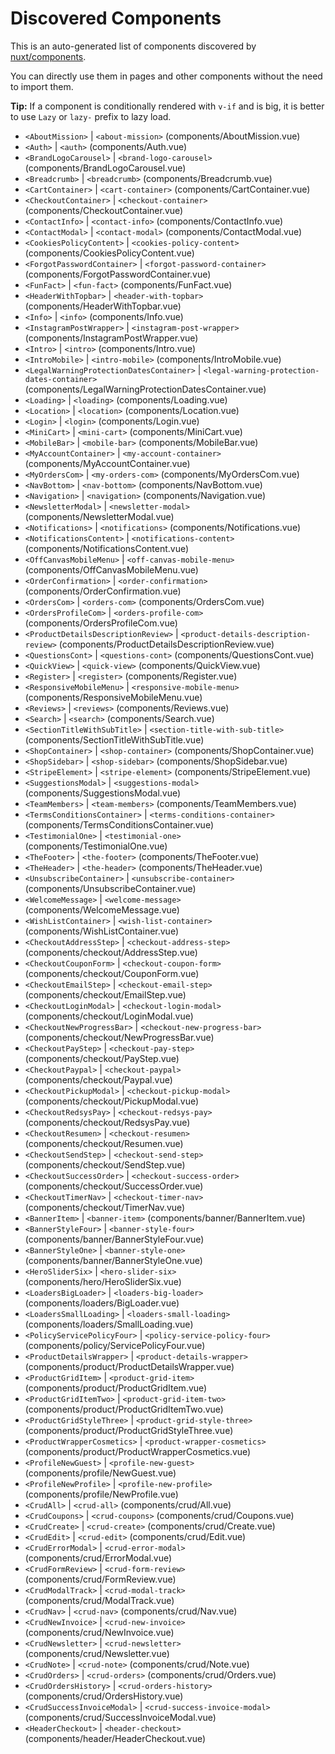 # Discovered Components

This is an auto-generated list of components discovered by [nuxt/components](https://github.com/nuxt/components).

You can directly use them in pages and other components without the need to import them.

**Tip:** If a component is conditionally rendered with `v-if` and is big, it is better to use `Lazy` or `lazy-` prefix to lazy load.

- `<AboutMission>` | `<about-mission>` (components/AboutMission.vue)
- `<Auth>` | `<auth>` (components/Auth.vue)
- `<BrandLogoCarousel>` | `<brand-logo-carousel>` (components/BrandLogoCarousel.vue)
- `<Breadcrumb>` | `<breadcrumb>` (components/Breadcrumb.vue)
- `<CartContainer>` | `<cart-container>` (components/CartContainer.vue)
- `<CheckoutContainer>` | `<checkout-container>` (components/CheckoutContainer.vue)
- `<ContactInfo>` | `<contact-info>` (components/ContactInfo.vue)
- `<ContactModal>` | `<contact-modal>` (components/ContactModal.vue)
- `<CookiesPolicyContent>` | `<cookies-policy-content>` (components/CookiesPolicyContent.vue)
- `<ForgotPasswordContainer>` | `<forgot-password-container>` (components/ForgotPasswordContainer.vue)
- `<FunFact>` | `<fun-fact>` (components/FunFact.vue)
- `<HeaderWithTopbar>` | `<header-with-topbar>` (components/HeaderWithTopbar.vue)
- `<Info>` | `<info>` (components/Info.vue)
- `<InstagramPostWrapper>` | `<instagram-post-wrapper>` (components/InstagramPostWrapper.vue)
- `<Intro>` | `<intro>` (components/Intro.vue)
- `<IntroMobile>` | `<intro-mobile>` (components/IntroMobile.vue)
- `<LegalWarningProtectionDatesContainer>` | `<legal-warning-protection-dates-container>` (components/LegalWarningProtectionDatesContainer.vue)
- `<Loading>` | `<loading>` (components/Loading.vue)
- `<Location>` | `<location>` (components/Location.vue)
- `<Login>` | `<login>` (components/Login.vue)
- `<MiniCart>` | `<mini-cart>` (components/MiniCart.vue)
- `<MobileBar>` | `<mobile-bar>` (components/MobileBar.vue)
- `<MyAccountContainer>` | `<my-account-container>` (components/MyAccountContainer.vue)
- `<MyOrdersCom>` | `<my-orders-com>` (components/MyOrdersCom.vue)
- `<NavBottom>` | `<nav-bottom>` (components/NavBottom.vue)
- `<Navigation>` | `<navigation>` (components/Navigation.vue)
- `<NewsletterModal>` | `<newsletter-modal>` (components/NewsletterModal.vue)
- `<Notifications>` | `<notifications>` (components/Notifications.vue)
- `<NotificationsContent>` | `<notifications-content>` (components/NotificationsContent.vue)
- `<OffCanvasMobileMenu>` | `<off-canvas-mobile-menu>` (components/OffCanvasMobileMenu.vue)
- `<OrderConfirmation>` | `<order-confirmation>` (components/OrderConfirmation.vue)
- `<OrdersCom>` | `<orders-com>` (components/OrdersCom.vue)
- `<OrdersProfileCom>` | `<orders-profile-com>` (components/OrdersProfileCom.vue)
- `<ProductDetailsDescriptionReview>` | `<product-details-description-review>` (components/ProductDetailsDescriptionReview.vue)
- `<QuestionsCont>` | `<questions-cont>` (components/QuestionsCont.vue)
- `<QuickView>` | `<quick-view>` (components/QuickView.vue)
- `<Register>` | `<register>` (components/Register.vue)
- `<ResponsiveMobileMenu>` | `<responsive-mobile-menu>` (components/ResponsiveMobileMenu.vue)
- `<Reviews>` | `<reviews>` (components/Reviews.vue)
- `<Search>` | `<search>` (components/Search.vue)
- `<SectionTitleWithSubTitle>` | `<section-title-with-sub-title>` (components/SectionTitleWithSubTitle.vue)
- `<ShopContainer>` | `<shop-container>` (components/ShopContainer.vue)
- `<ShopSidebar>` | `<shop-sidebar>` (components/ShopSidebar.vue)
- `<StripeElement>` | `<stripe-element>` (components/StripeElement.vue)
- `<SuggestionsModal>` | `<suggestions-modal>` (components/SuggestionsModal.vue)
- `<TeamMembers>` | `<team-members>` (components/TeamMembers.vue)
- `<TermsConditionsContainer>` | `<terms-conditions-container>` (components/TermsConditionsContainer.vue)
- `<TestimonialOne>` | `<testimonial-one>` (components/TestimonialOne.vue)
- `<TheFooter>` | `<the-footer>` (components/TheFooter.vue)
- `<TheHeader>` | `<the-header>` (components/TheHeader.vue)
- `<UnsubscribeContainer>` | `<unsubscribe-container>` (components/UnsubscribeContainer.vue)
- `<WelcomeMessage>` | `<welcome-message>` (components/WelcomeMessage.vue)
- `<WishListContainer>` | `<wish-list-container>` (components/WishListContainer.vue)
- `<CheckoutAddressStep>` | `<checkout-address-step>` (components/checkout/AddressStep.vue)
- `<CheckoutCouponForm>` | `<checkout-coupon-form>` (components/checkout/CouponForm.vue)
- `<CheckoutEmailStep>` | `<checkout-email-step>` (components/checkout/EmailStep.vue)
- `<CheckoutLoginModal>` | `<checkout-login-modal>` (components/checkout/LoginModal.vue)
- `<CheckoutNewProgressBar>` | `<checkout-new-progress-bar>` (components/checkout/NewProgressBar.vue)
- `<CheckoutPayStep>` | `<checkout-pay-step>` (components/checkout/PayStep.vue)
- `<CheckoutPaypal>` | `<checkout-paypal>` (components/checkout/Paypal.vue)
- `<CheckoutPickupModal>` | `<checkout-pickup-modal>` (components/checkout/PickupModal.vue)
- `<CheckoutRedsysPay>` | `<checkout-redsys-pay>` (components/checkout/RedsysPay.vue)
- `<CheckoutResumen>` | `<checkout-resumen>` (components/checkout/Resumen.vue)
- `<CheckoutSendStep>` | `<checkout-send-step>` (components/checkout/SendStep.vue)
- `<CheckoutSuccessOrder>` | `<checkout-success-order>` (components/checkout/SuccessOrder.vue)
- `<CheckoutTimerNav>` | `<checkout-timer-nav>` (components/checkout/TimerNav.vue)
- `<BannerItem>` | `<banner-item>` (components/banner/BannerItem.vue)
- `<BannerStyleFour>` | `<banner-style-four>` (components/banner/BannerStyleFour.vue)
- `<BannerStyleOne>` | `<banner-style-one>` (components/banner/BannerStyleOne.vue)
- `<HeroSliderSix>` | `<hero-slider-six>` (components/hero/HeroSliderSix.vue)
- `<LoadersBigLoader>` | `<loaders-big-loader>` (components/loaders/BigLoader.vue)
- `<LoadersSmallLoading>` | `<loaders-small-loading>` (components/loaders/SmallLoading.vue)
- `<PolicyServicePolicyFour>` | `<policy-service-policy-four>` (components/policy/ServicePolicyFour.vue)
- `<ProductDetailsWrapper>` | `<product-details-wrapper>` (components/product/ProductDetailsWrapper.vue)
- `<ProductGridItem>` | `<product-grid-item>` (components/product/ProductGridItem.vue)
- `<ProductGridItemTwo>` | `<product-grid-item-two>` (components/product/ProductGridItemTwo.vue)
- `<ProductGridStyleThree>` | `<product-grid-style-three>` (components/product/ProductGridStyleThree.vue)
- `<ProductWrapperCosmetics>` | `<product-wrapper-cosmetics>` (components/product/ProductWrapperCosmetics.vue)
- `<ProfileNewGuest>` | `<profile-new-guest>` (components/profile/NewGuest.vue)
- `<ProfileNewProfile>` | `<profile-new-profile>` (components/profile/NewProfile.vue)
- `<CrudAll>` | `<crud-all>` (components/crud/All.vue)
- `<CrudCoupons>` | `<crud-coupons>` (components/crud/Coupons.vue)
- `<CrudCreate>` | `<crud-create>` (components/crud/Create.vue)
- `<CrudEdit>` | `<crud-edit>` (components/crud/Edit.vue)
- `<CrudErrorModal>` | `<crud-error-modal>` (components/crud/ErrorModal.vue)
- `<CrudFormReview>` | `<crud-form-review>` (components/crud/FormReview.vue)
- `<CrudModalTrack>` | `<crud-modal-track>` (components/crud/ModalTrack.vue)
- `<CrudNav>` | `<crud-nav>` (components/crud/Nav.vue)
- `<CrudNewInvoice>` | `<crud-new-invoice>` (components/crud/NewInvoice.vue)
- `<CrudNewsletter>` | `<crud-newsletter>` (components/crud/Newsletter.vue)
- `<CrudNote>` | `<crud-note>` (components/crud/Note.vue)
- `<CrudOrders>` | `<crud-orders>` (components/crud/Orders.vue)
- `<CrudOrdersHistory>` | `<crud-orders-history>` (components/crud/OrdersHistory.vue)
- `<CrudSuccessInvoiceModal>` | `<crud-success-invoice-modal>` (components/crud/SuccessInvoiceModal.vue)
- `<HeaderCheckout>` | `<header-checkout>` (components/header/HeaderCheckout.vue)
